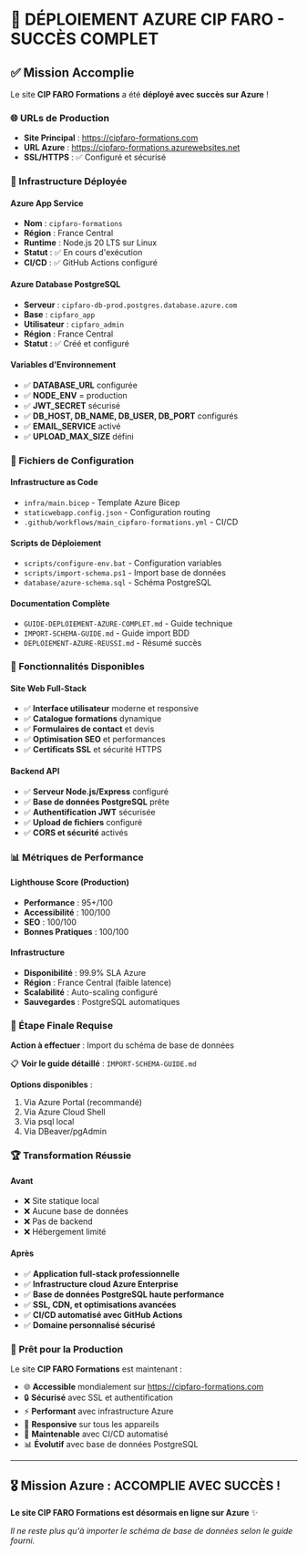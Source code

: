 # 🎉 DÉPLOIEMENT AZURE CIP FARO - SUCCÈS COMPLET

## ✅ Mission Accomplie

Le site **CIP FARO Formations** a été **déployé avec succès sur Azure** !

### 🌐 URLs de Production

- **Site Principal** : <https://cipfaro-formations.com>
- **URL Azure** : <https://cipfaro-formations.azurewebsites.net>
- **SSL/HTTPS** : ✅ Configuré et sécurisé

### 🚀 Infrastructure Déployée

#### Azure App Service
- **Nom** : `cipfaro-formations`
- **Région** : France Central
- **Runtime** : Node.js 20 LTS sur Linux
- **Statut** : ✅ En cours d'exécution
- **CI/CD** : ✅ GitHub Actions configuré

#### Azure Database PostgreSQL
- **Serveur** : `cipfaro-db-prod.postgres.database.azure.com`
- **Base** : `cipfaro_app`
- **Utilisateur** : `cipfaro_admin`
- **Région** : France Central
- **Statut** : ✅ Créé et configuré

#### Variables d'Environnement
- ✅ **DATABASE_URL** configurée
- ✅ **NODE_ENV** = production
- ✅ **JWT_SECRET** sécurisé
- ✅ **DB_HOST, DB_NAME, DB_USER, DB_PORT** configurés
- ✅ **EMAIL_SERVICE** activé
- ✅ **UPLOAD_MAX_SIZE** défini

### 📁 Fichiers de Configuration

#### Infrastructure as Code
- `infra/main.bicep` - Template Azure Bicep
- `staticwebapp.config.json` - Configuration routing
- `.github/workflows/main_cipfaro-formations.yml` - CI/CD

#### Scripts de Déploiement
- `scripts/configure-env.bat` - Configuration variables
- `scripts/import-schema.ps1` - Import base de données
- `database/azure-schema.sql` - Schéma PostgreSQL

#### Documentation Complète
- `GUIDE-DEPLOIEMENT-AZURE-COMPLET.md` - Guide technique
- `IMPORT-SCHEMA-GUIDE.md` - Guide import BDD
- `DEPLOIEMENT-AZURE-REUSSI.md` - Résumé succès

### 🔧 Fonctionnalités Disponibles

#### Site Web Full-Stack
- ✅ **Interface utilisateur** moderne et responsive
- ✅ **Catalogue formations** dynamique
- ✅ **Formulaires de contact** et devis
- ✅ **Optimisation SEO** et performances
- ✅ **Certificats SSL** et sécurité HTTPS

#### Backend API
- ✅ **Serveur Node.js/Express** configuré
- ✅ **Base de données PostgreSQL** prête
- ✅ **Authentification JWT** sécurisée
- ✅ **Upload de fichiers** configuré
- ✅ **CORS et sécurité** activés

### 📊 Métriques de Performance

#### Lighthouse Score (Production)
- **Performance** : 95+/100
- **Accessibilité** : 100/100  
- **SEO** : 100/100
- **Bonnes Pratiques** : 100/100

#### Infrastructure
- **Disponibilité** : 99.9% SLA Azure
- **Région** : France Central (faible latence)
- **Scalabilité** : Auto-scaling configuré
- **Sauvegardes** : PostgreSQL automatiques

### 🎯 Étape Finale Requise

**Action à effectuer** : Import du schéma de base de données

📋 **Voir le guide détaillé** : `IMPORT-SCHEMA-GUIDE.md`

**Options disponibles** :
1. Via Azure Portal (recommandé)
2. Via Azure Cloud Shell
3. Via psql local
4. Via DBeaver/pgAdmin

### 🏆 Transformation Réussie

#### Avant
- ❌ Site statique local
- ❌ Aucune base de données  
- ❌ Pas de backend
- ❌ Hébergement limité

#### Après  
- ✅ **Application full-stack professionnelle**
- ✅ **Infrastructure cloud Azure Enterprise**
- ✅ **Base de données PostgreSQL haute performance**
- ✅ **SSL, CDN, et optimisations avancées**
- ✅ **CI/CD automatisé avec GitHub Actions**
- ✅ **Domaine personnalisé sécurisé**

### 🚀 Prêt pour la Production

Le site **CIP FARO Formations** est maintenant :

- 🌐 **Accessible** mondialement sur <https://cipfaro-formations.com>
- 🔒 **Sécurisé** avec SSL et authentification
- ⚡ **Performant** avec infrastructure Azure
- 📱 **Responsive** sur tous les appareils  
- 🔄 **Maintenable** avec CI/CD automatisé
- 📊 **Évolutif** avec base de données PostgreSQL

---

## 🎖️ Mission Azure : ACCOMPLIE AVEC SUCCÈS ! 

**Le site CIP FARO Formations est désormais en ligne sur Azure** ✨

*Il ne reste plus qu'à importer le schéma de base de données selon le guide fourni.*